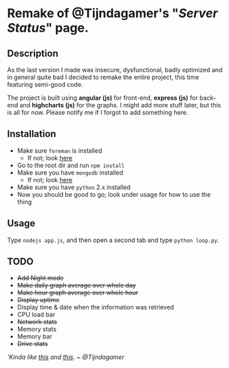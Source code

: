 # Remake of @Tijndagamer's "_Server Status_" page.

## Description

As the last version I made was insecure, dysfunctional, badly optimized and in general quite bad I decided to remake the entire project, this time featuring semi-good code.

The project is built using **angular (js)** for front-end, **express (js)** for back-end and **highcharts (js)** for the graphs. I might add more stuff later, but this is all for now. Please notify me if I forgot to add something here.

## Installation

* Make sure `foreman` is installed
    - If not; look [here](http://theforeman.org/manuals/1.8/#2.1Installation)
* Go to the root dir and run `npm install`
* Make sure you have `mongodb` installed
    - If not; look [here](https://www.mongodb.org/)
* Make sure you have `python` 2.x installed
* Now you should be good to go; look under usage for how to use the thing

## Usage

Type `nodejs app.js`, and then open a second tab and type `python loop.py`.

## TODO

- ~~Add Night mode~~
- ~~Make daily graph average over whole day~~
- ~~Make hour graph average over whole hour~~
- ~~Display uptime~~
- Display time & date when the information was retrieved
- CPU load bar
- ~~Network stats~~
- Memory stats
- Memory bar
- ~~Drive stats~~

_'Kinda like [this](https://lh5.googleusercontent.com/-yvvO2xzXEzI/VbEtV6jgiTI/AAAAAAAAAVw/NTlSChaSJkk/w1111-h865-no/2015-07-23.png) and [this](https://lh5.googleusercontent.com/-csIi1eDTj6U/VbEtWjCi0PI/AAAAAAAAAV4/GJch_n4Rr-4/w1070-h865-no/2015-07-23.png)._
_~ @Tijndagamer_
